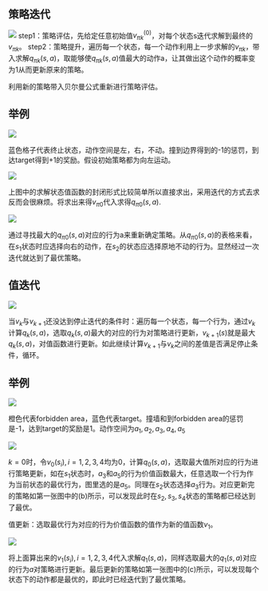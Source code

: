 ## 策略迭代
![](https://files.mdnice.com/user/25190/4d061101-7bd4-4311-b23e-99693fd596f4.png)
step1：策略评估，先给定任意初始值$v_{\pi k}^{(0)}$，对每个状态s迭代求解到最终的$v_{\pi k}$。
step2：策略提升，遍历每一个状态，每一个动作利用上一步求解的$v_{\pi k}$，带入求解$q_{\pi k}(s,a)$，取能够使$q_{\pi k}(s,a)$值最大的动作a，让其做出这个动作的概率变为1从而更新原来的策略。

利用新的策略带入贝尔曼公式重新进行策略评估。
## 举例
![](https://files.mdnice.com/user/25190/e4f0b93a-7e7f-45ee-92cd-a8e2835e2996.png)

蓝色格子代表终止状态，动作空间是左，右，不动。撞到边界得到的-1的惩罚，到达target得到+1的奖励。假设初始策略都为向左运动。

![](https://files.mdnice.com/user/25190/b43a0d6a-0cf3-4aed-8a6c-430ddf3dba1c.png)

上图中的求解状态值函数的封闭形式比较简单所以直接求出，采用迭代的方式去求反而会很麻烦。将求出来得$v_{\pi 0}$代入求得$q_{\pi 0}(s,a)$.

![](https://files.mdnice.com/user/25190/8126af96-a65d-475f-9d26-e43da06d431f.png)

通过寻找最大的$q_{\pi 0}(s,a)$对应的行为a来重新确定策略。从$q_{\pi 0}(s,a)$的表格来看，在$s_1$状态时应选择向右的动作，在$s_2$的状态应选择原地不动的行为。显然经过一次迭代就达到了最优策略。

## 值迭代
![](https://files.mdnice.com/user/25190/dff8abd9-f4b7-475b-bb08-66f755d42256.png)

当$v_k$与$v_{k+1}$还没达到停止迭代的条件时：遍历每一个状态，每一个行为，通过$v_k$计算$q_k(s,a)$，选取$q_k(s,a)$最大的对应的行为对策略进行更新，$v_{k+1}(s)$就是最大$q_k(s,a)$，对值函数进行更新。如此继续计算$v_{k+1}$与$v_{k}$之间的差值是否满足停止条件，循环。

## 举例
![](https://files.mdnice.com/user/25190/d7b3f370-1e87-4536-bbe9-2929c9142a75.png)

橙色代表forbidden area，蓝色代表target。撞墙和到forbidden area的惩罚是-1，达到target的奖励是1。动作空间为$a_1,a_2,a_3,a_4,a_5$

![](https://files.mdnice.com/user/25190/b6e4ecb4-7e87-4564-b921-ff11549b8043.png)

$k=0$时，令$v_0(s_i),i=1,2,3,4$均为0，计算$q_0(s,a)$，选取最大值所对应的行为进行策略更新，如在$s_1$状态时，$a_3$和$a_5$的行为价值函数最大，任意选取一个行为作为当前状态的最优行为，图里选的是$a_5$。同理在$s_2$状态选择$a_3$行为。对应更新完的策略如第一张图中的(b)所示，可以发现此时在$s_2,s_3,s_4$状态的策略都已经达到了最优。

值更新：选取最优行为对应的行为价值函数的值作为新的值函数$v_{1}$。

![](https://files.mdnice.com/user/25190/e024a522-be1a-413a-a4b9-4904ebdeede6.png)

将上面算出来的$v_1(s_i),i=1,2,3,4$代入求解$q_1(s,a)$，同样选取最大的$q_1(s,a)$对应的行为$a$对策略进行更新。最后更新的策略如第一张图中的(c)所示，可以发现每个状态下的动作都是最优的，即此时已经迭代到了最优策略。